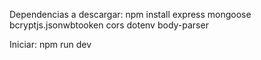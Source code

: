 Dependencias a descargar: npm install express mongoose bcryptjs.jsonwbtooken cors dotenv body-parser

Iniciar: npm run dev
